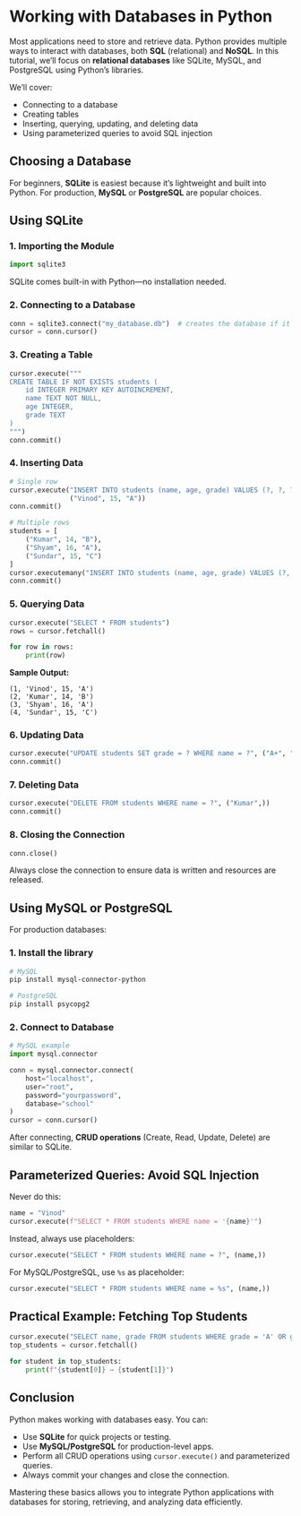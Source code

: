 # Working with Databases in Python

Most applications need to store and retrieve data. Python provides multiple ways to interact with databases, both **SQL** (relational) and **NoSQL**. In this tutorial, we’ll focus on **relational databases** like SQLite, MySQL, and PostgreSQL using Python’s libraries.

We’ll cover:

- Connecting to a database
- Creating tables
- Inserting, querying, updating, and deleting data
- Using parameterized queries to avoid SQL injection

## Choosing a Database

For beginners, **SQLite** is easiest because it’s lightweight and built into Python. For production, **MySQL** or **PostgreSQL** are popular choices.

## Using SQLite

### 1. Importing the Module

```python
import sqlite3
```

SQLite comes built-in with Python—no installation needed.

### 2. Connecting to a Database

```python
conn = sqlite3.connect("my_database.db")  # creates the database if it doesn't exist
cursor = conn.cursor()
```

### 3. Creating a Table

```python
cursor.execute("""
CREATE TABLE IF NOT EXISTS students (
    id INTEGER PRIMARY KEY AUTOINCREMENT,
    name TEXT NOT NULL,
    age INTEGER,
    grade TEXT
)
""")
conn.commit()
```

### 4. Inserting Data

```python
# Single row
cursor.execute("INSERT INTO students (name, age, grade) VALUES (?, ?, ?)",
               ("Vinod", 15, "A"))
conn.commit()

# Multiple rows
students = [
    ("Kumar", 14, "B"),
    ("Shyam", 16, "A"),
    ("Sundar", 15, "C")
]
cursor.executemany("INSERT INTO students (name, age, grade) VALUES (?, ?, ?)", students)
conn.commit()
```

### 5. Querying Data

```python
cursor.execute("SELECT * FROM students")
rows = cursor.fetchall()

for row in rows:
    print(row)
```

**Sample Output:**

```
(1, 'Vinod', 15, 'A')
(2, 'Kumar', 14, 'B')
(3, 'Shyam', 16, 'A')
(4, 'Sundar', 15, 'C')
```

### 6. Updating Data

```python
cursor.execute("UPDATE students SET grade = ? WHERE name = ?", ("A+", "Sundar"))
conn.commit()
```

### 7. Deleting Data

```python
cursor.execute("DELETE FROM students WHERE name = ?", ("Kumar",))
conn.commit()
```

### 8. Closing the Connection

```python
conn.close()
```

Always close the connection to ensure data is written and resources are released.

## Using MySQL or PostgreSQL

For production databases:

### 1. Install the library

```bash
# MySQL
pip install mysql-connector-python

# PostgreSQL
pip install psycopg2
```

### 2. Connect to Database

```python
# MySQL example
import mysql.connector

conn = mysql.connector.connect(
    host="localhost",
    user="root",
    password="yourpassword",
    database="school"
)
cursor = conn.cursor()
```

After connecting, **CRUD operations** (Create, Read, Update, Delete) are similar to SQLite.

## Parameterized Queries: Avoid SQL Injection

Never do this:

```python
name = "Vinod"
cursor.execute(f"SELECT * FROM students WHERE name = '{name}'")
```

Instead, always use placeholders:

```python
cursor.execute("SELECT * FROM students WHERE name = ?", (name,))
```

For MySQL/PostgreSQL, use `%s` as placeholder:

```python
cursor.execute("SELECT * FROM students WHERE name = %s", (name,))
```

## Practical Example: Fetching Top Students

```python
cursor.execute("SELECT name, grade FROM students WHERE grade = 'A' OR grade = 'A+'")
top_students = cursor.fetchall()

for student in top_students:
    print(f"{student[0]} → {student[1]}")
```

## Conclusion

Python makes working with databases easy. You can:

- Use **SQLite** for quick projects or testing.
- Use **MySQL/PostgreSQL** for production-level apps.
- Perform all CRUD operations using `cursor.execute()` and parameterized queries.
- Always commit your changes and close the connection.

Mastering these basics allows you to integrate Python applications with databases for storing, retrieving, and analyzing data efficiently.
